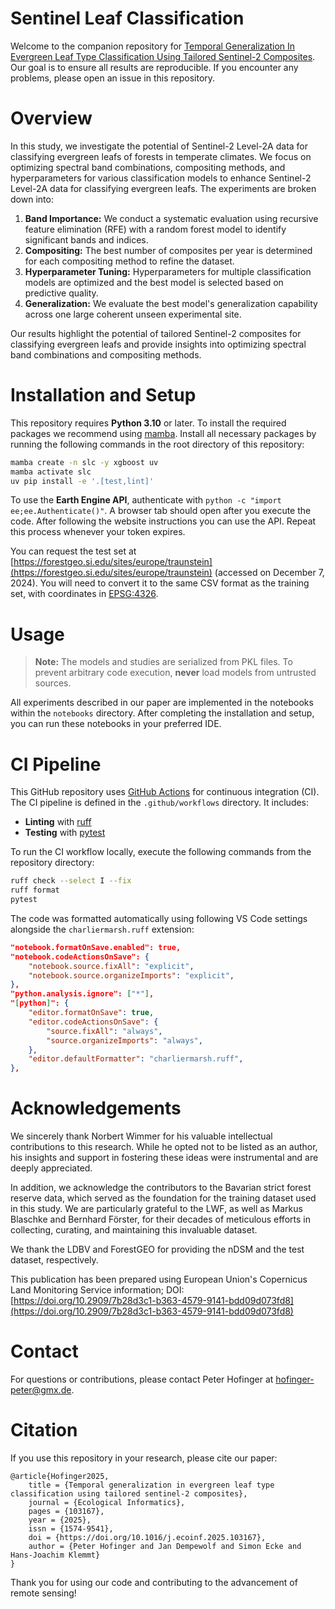 Sentinel Leaf Classification
==============================

Welcome to the companion repository for [Temporal Generalization In Evergreen Leaf Type Classification Using Tailored Sentinel-2 Composites](https://doi.org/10.1016/j.ecoinf.2025.103167). Our goal is to ensure all results are reproducible. If you encounter any problems, please open an issue in this repository.

# Overview

In this study, we investigate the potential of Sentinel-2 Level-2A data for classifying evergreen leafs of forests in temperate climates. We focus on optimizing spectral band combinations, compositing methods, and hyperparameters for various classification models to enhance Sentinel-2 Level-2A data for classifying evergreen leafs. The experiments are broken down into:

1. **Band Importance:** We conduct a systematic evaluation using recursive feature elimination (RFE) with a random forest model to identify significant bands and indices.
2. **Compositing:** The best number of composites per year is determined for each compositing method to refine the dataset.
3. **Hyperparameter Tuning:** Hyperparameters for multiple classification models are optimized and the best model is selected based on predictive quality.
4. **Generalization:** We evaluate the best model's generalization capability across one large coherent unseen experimental site.

Our results highlight the potential of tailored Sentinel-2 composites for classifying evergreen leafs and provide insights into optimizing spectral band combinations and compositing methods.

# Installation and Setup

This repository requires **Python 3.10** or later. To install the required packages we recommend using [mamba](https://mamba.readthedocs.io/en/latest/installation/mamba-installation.html). Install all necessary packages by running the following commands in the root directory of this repository:

```bash
mamba create -n slc -y xgboost uv
mamba activate slc
uv pip install -e '.[test,lint]'
```

To use the **Earth Engine API**, authenticate with `python -c "import ee;ee.Authenticate()"`. A browser tab should open after you execute the code. After following the website instructions you can use the API. Repeat this process whenever your token expires.

You can request the test set at [https://forestgeo.si.edu/sites/europe/traunstein](https://forestgeo.si.edu/sites/europe/traunstein) (accessed on December 7, 2024). You will need to convert it to the same CSV format as the training set, with coordinates in [EPSG:4326](https://epsg.io/4326).

# Usage

> **Note:** The models and studies are serialized from PKL files. To prevent arbitrary code execution, **never** load models from untrusted sources.

All experiments described in our paper are implemented in the notebooks within the `notebooks` directory. After completing the installation and setup, you can run these notebooks in your preferred IDE.

# CI Pipeline

This GitHub repository uses [GitHub Actions](https://github.com/features/actions) for continuous integration (CI). The CI pipeline is defined in the `.github/workflows` directory. It includes:
- **Linting** with [ruff](https://docs.astral.sh/ruff/)
- **Testing** with [pytest](https://docs.pytest.org/)

To run the CI workflow locally, execute the following commands from the repository directory:

```bash
ruff check --select I --fix
ruff format
pytest
```

The code was formatted automatically using following VS Code settings alongside the `charliermarsh.ruff` extension:

```json
"notebook.formatOnSave.enabled": true,
"notebook.codeActionsOnSave": {
    "notebook.source.fixAll": "explicit",
    "notebook.source.organizeImports": "explicit",
},
"python.analysis.ignore": ["*"],
"[python]": {
    "editor.formatOnSave": true,
    "editor.codeActionsOnSave": {
        "source.fixAll": "always",
        "source.organizeImports": "always",
    },
    "editor.defaultFormatter": "charliermarsh.ruff",
},
```

# Acknowledgements

We sincerely thank Norbert Wimmer for his valuable intellectual contributions to this research. While he opted not to be listed as an author, his insights and support in fostering these ideas were instrumental and are deeply appreciated.

In addition, we acknowledge the contributors to the Bavarian strict forest reserve data, which served as the foundation for the training dataset used in this study. We are particularly grateful to the LWF, as well as Markus Blaschke and Bernhard Förster, for their decades of meticulous efforts in collecting, curating, and maintaining this invaluable dataset.

We thank the LDBV and ForestGEO for providing the nDSM and the test dataset, respectively.

This publication has been prepared using European Union's Copernicus Land Monitoring Service information; DOI: [https://doi.org/10.2909/7b28d3c1-b363-4579-9141-bdd09d073fd8](https://doi.org/10.2909/7b28d3c1-b363-4579-9141-bdd09d073fd8)

# Contact

For questions or contributions, please contact Peter Hofinger at [hofinger-peter@gmx.de](hofinger-peter@gmx.de).

# Citation

If you use this repository in your research, please cite our paper:

```
@article{Hofinger2025,
    title = {Temporal generalization in evergreen leaf type classification using tailored sentinel-2 composites},
    journal = {Ecological Informatics},
    pages = {103167},
    year = {2025},
    issn = {1574-9541},
    doi = {https://doi.org/10.1016/j.ecoinf.2025.103167},
    author = {Peter Hofinger and Jan Dempewolf and Simon Ecke and Hans-Joachim Klemmt}
}
```

Thank you for using our code and contributing to the advancement of remote sensing!
